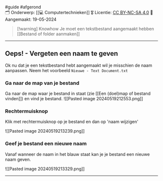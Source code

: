 #guide   #afgerond  
🗂️ Onderwerp: [[💻 Computertechnieken]]
🎖️ Licentie: [CC BY-NC-SA 4.0](https://creativecommons.org/licenses/by-nc-sa/4.0/)
📅 Aangemaakt: 19-05-2024

>[!warning] Knowhow
>Je moet een tekstbestand aangemaakt hebben [[Bestand of folder aanmaken]]

---
## Oeps! - Vergeten een naam te geven
Ok nu dat je een tekstbestand hebt aangemaakt wil je misschien de naam aanpassen. Neem het voorbeeld `Nieuwe - Text Document.txt`

### Ga naar de map van je bestand
Ga naar de map waar je bestand in staat (zie [[Een (doel)map of bestand vinden]]) en vind je bestand.
![[Pasted image 20240519212553.png]]

### Rechtermuisknop
Klik met rechtermuisknop op je bestand en dan op 'naam wijzigen'


![[Pasted image 20240519213239.png]]

### Geef je bestand een nieuwe naam
Vanaf wanneer de naam in het blauw staat kan je je bestand een nieuwe naam geven.

![[Pasted image 20240519213329.png]]


---
